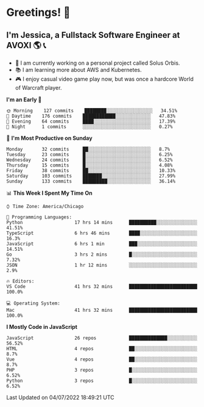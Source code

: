 # Greetings! 🧠

## I'm Jessica, a Fullstack Software Engineer at AVOXI 🌎 📞

- 🌟 I am currently working on a personal project called Solus Orbis.
- 📚 I am learning more about AWS and Kubernetes.
- 🎮 I enjoy casual video game play now, but was once a hardcore World of Warcraft player.

<!--START_SECTION:waka-->
**I'm an Early 🐤** 

```text
🌞 Morning    127 commits    ████████░░░░░░░░░░░░░░░░░   34.51% 
🌆 Daytime    176 commits    ████████████░░░░░░░░░░░░░   47.83% 
🌃 Evening    64 commits     ████░░░░░░░░░░░░░░░░░░░░░   17.39% 
🌙 Night      1 commits      ░░░░░░░░░░░░░░░░░░░░░░░░░   0.27%

```
📅 **I'm Most Productive on Sunday** 

```text
Monday       32 commits     ██░░░░░░░░░░░░░░░░░░░░░░░   8.7% 
Tuesday      23 commits     █░░░░░░░░░░░░░░░░░░░░░░░░   6.25% 
Wednesday    24 commits     █░░░░░░░░░░░░░░░░░░░░░░░░   6.52% 
Thursday     15 commits     █░░░░░░░░░░░░░░░░░░░░░░░░   4.08% 
Friday       38 commits     ██░░░░░░░░░░░░░░░░░░░░░░░   10.33% 
Saturday     103 commits    ███████░░░░░░░░░░░░░░░░░░   27.99% 
Sunday       133 commits    █████████░░░░░░░░░░░░░░░░   36.14%

```


📊 **This Week I Spent My Time On** 

```text
⌚︎ Time Zone: America/Chicago

💬 Programming Languages: 
Python                   17 hrs 14 mins      ██████████░░░░░░░░░░░░░░░   41.51% 
TypeScript               6 hrs 46 mins       ████░░░░░░░░░░░░░░░░░░░░░   16.3% 
JavaScript               6 hrs 1 min         ███░░░░░░░░░░░░░░░░░░░░░░   14.51% 
Go                       3 hrs 2 mins        █░░░░░░░░░░░░░░░░░░░░░░░░   7.32% 
JSON                     1 hr 12 mins        ░░░░░░░░░░░░░░░░░░░░░░░░░   2.9%

🔥 Editors: 
VS Code                  41 hrs 32 mins      █████████████████████████   100.0%

💻 Operating System: 
Mac                      41 hrs 32 mins      █████████████████████████   100.0%

```

**I Mostly Code in JavaScript** 

```text
JavaScript               26 repos            ██████████████░░░░░░░░░░░   56.52% 
HTML                     4 repos             ██░░░░░░░░░░░░░░░░░░░░░░░   8.7% 
Vue                      4 repos             ██░░░░░░░░░░░░░░░░░░░░░░░   8.7% 
PHP                      3 repos             █░░░░░░░░░░░░░░░░░░░░░░░░   6.52% 
Python                   3 repos             █░░░░░░░░░░░░░░░░░░░░░░░░   6.52%

```



 Last Updated on 04/07/2022 18:49:21 UTC
<!--END_SECTION:waka-->

<!--
**jessikuh/jessikuh** is a ✨ _special_ ✨ repository because its `README.md` (this file) appears on your GitHub profile.

Here are some ideas to get you started:

- 🔭 I’m currently working on ...
- 🌱 I’m currently learning ...
- 👯 I’m looking to collaborate on ...
- 🤔 I’m looking for help with ...
- 💬 Ask me about ...
- 📫 How to reach me: ...
- 😄 Pronouns: ...
- ⚡ Fun fact: ...
-->
